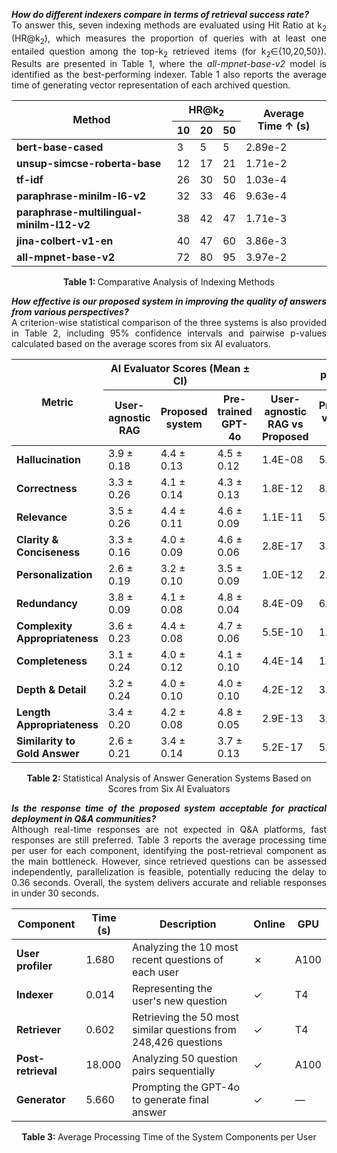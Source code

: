 <p align="justify">
<i><b>How do different indexers compare in terms of retrieval success rate? </i></b><br>
  To answer this, seven indexing methods are evaluated using Hit Ratio at k<sub>2</sub> (HR@k<sub>2</sub>), which measures the proportion of queries with at least one entailed question among the top-k<sub>2</sub> retrieved items (for k<sub>2</sub>∈{10,20,50}). Results are presented in Table 1, where the <i>all-mpnet-base-v2</i> model is identified as the best-performing indexer. Table 1 also reports the average time of generating vector representation of each archived question. 
</p>
<table border="0" cellspacing="0" cellpadding="6" align="center">
  <thead>
    <tr>
      <th rowspan="2">Method</th>
      <th colspan="3">HR@k<sub>2</sub></th>
      <th rowspan="2">Average Time&nbsp;&uarr; (s)</th>
    </tr>
    <tr>
      <th>10</th>
      <th>20</th>
      <th>50</th>
    </tr>
  </thead>
  <tbody>
    <tr>
      <td><b>bert-base-cased</b></td>
      <td>3</td><td>5</td><td>5</td>
      <td>2.89e-2</td>
    </tr>
    <tr>
      <td><b>unsup-simcse-roberta-base</b></td>
      <td>12</td><td>17</td><td>21</td>
      <td>1.71e-2</td>
    </tr>
    <tr>
      <td><b>tf-idf</b></td>
      <td>26</td><td>30</td><td>50</td>
      <td>1.03e-4</td>
    </tr>
    <tr>
      <td><b>paraphrase-minilm-l6-v2</b></td>
      <td>32</td><td>33</td><td>46</td>
      <td>9.63e-4</td>
    </tr>
    <tr>
      <td><b>paraphrase-multilingual-minilm-l12-v2</b></td>
      <td>38</td><td>42</td><td>47</td>
      <td>1.71e-3</td>
    </tr>
    <tr>
      <td><b>jina-colbert-v1-en</b></td>
      <td>40</td><td>47</td><td>60</td>
      <td>3.86e-3</td>
    </tr>
    <tr>
      <td><b>all-mpnet-base-v2</b></td>
      <td>72</td><td>80</td><td>95</td>
      <td>3.97e-2</td>
    </tr>
  </tbody>
</table>

<p align="center"> <b>Table 1: </b>Comparative Analysis of Indexing Methods </p>

<p align="justify">
<i><b>How effective is our proposed system in improving the quality of answers from various perspectives? </b></i><br>
A criterion-wise statistical comparison of the three systems is also provided in Table 2, including 95% confidence intervals and pairwise p-values calculated based on the average scores from six AI evaluators.
</p>
<table border="0" cellspacing="0" cellpadding="6" align="center">
  <thead>
    <tr>
      <th rowspan="2">Metric</th>
      <th colspan="3">AI Evaluator Scores (Mean ± CI)</th>
      <th colspan="3">p-value</th>
    </tr>
    <tr>
      <th>User-agnostic RAG</th>
      <th>Proposed system</th>
      <th>Pre-trained GPT-4o</th>
      <th>User-agnostic RAG vs Proposed</th>
      <th>Proposed vs GPT-4o</th>
      <th>User-agnostic RAG vs GPT-4o</th>
    </tr>
  </thead>
  <tbody>
    <tr>
      <td><b>Hallucination</b></td>
      <td>3.9 ± 0.18</td>
      <td>4.4 ± 0.13</td>
      <td>4.5 ± 0.12</td>
      <td>1.4E-08</td>
      <td>5.3E-09</td>
      <td>3.9E-02</td>
    </tr>
    <tr>
      <td><b>Correctness</b></td>
      <td>3.3 ± 0.26</td>
      <td>4.1 ± 0.14</td>
      <td>4.3 ± 0.13</td>
      <td>1.8E-12</td>
      <td>8.7E-13</td>
      <td>5.8E-03</td>
    </tr>
    <tr>
      <td><b>Relevance</b></td>
      <td>3.5 ± 0.26</td>
      <td>4.4 ± 0.11</td>
      <td>4.6 ± 0.09</td>
      <td>1.1E-11</td>
      <td>5.7E-14</td>
      <td>6.6E-05</td>
    </tr>
    <tr>
      <td><b>Clarity & Conciseness</b></td>
      <td>3.3 ± 0.16</td>
      <td>4.0 ± 0.09</td>
      <td>4.6 ± 0.06</td>
      <td>2.8E-17</td>
      <td>3.7E-31</td>
      <td>2.3E-19</td>
    </tr>
    <tr>
      <td><b>Personalization</b></td>
      <td>2.6 ± 0.19</td>
      <td>3.2 ± 0.10</td>
      <td>3.5 ± 0.09</td>
      <td>1.0E-12</td>
      <td>2.0E-17</td>
      <td>1.6E-09</td>
    </tr>
    <tr>
      <td><b>Redundancy</b></td>
      <td>3.8 ± 0.09</td>
      <td>4.1 ± 0.08</td>
      <td>4.8 ± 0.04</td>
      <td>8.4E-09</td>
      <td>6.9E-38</td>
      <td>3.8E-28</td>
    </tr>
    <tr>
      <td><b>Complexity Appropriateness</b></td>
      <td>3.6 ± 0.23</td>
      <td>4.4 ± 0.08</td>
      <td>4.7 ± 0.06</td>
      <td>5.5E-10</td>
      <td>1.8E-14</td>
      <td>3.4E-09</td>
    </tr>
    <tr>
      <td><b>Completeness</b></td>
      <td>3.1 ± 0.24</td>
      <td>4.0 ± 0.12</td>
      <td>4.1 ± 0.10</td>
      <td>4.4E-14</td>
      <td>1.5E-12</td>
      <td>2.0E-02</td>
    </tr>
    <tr>
      <td><b>Depth & Detail</b></td>
      <td>3.2 ± 0.24</td>
      <td>4.0 ± 0.10</td>
      <td>4.0 ± 0.10</td>
      <td>4.2E-12</td>
      <td>3.6E-08</td>
      <td>4.1E-01</td>
    </tr>
    <tr>
      <td><b>Length Appropriateness</b></td>
      <td>3.4 ± 0.20</td>
      <td>4.2 ± 0.08</td>
      <td>4.8 ± 0.05</td>
      <td>2.9E-13</td>
      <td>3.4E-27</td>
      <td>5.1E-24</td>
    </tr>
    <tr>
      <td><b>Similarity to Gold Answer</b></td>
      <td>2.6 ± 0.21</td>
      <td>3.4 ± 0.14</td>
      <td>3.7 ± 0.13</td>
      <td>5.2E-17</td>
      <td>5.5E-18</td>
      <td>5.1E-04</td>
    </tr>
  </tbody>
</table>

<p align="center"><b>Table 2: </b>Statistical Analysis of Answer Generation Systems Based on Scores from Six AI Evaluators</p>

<p align="justify">
<i><b> Is the response time of the proposed system acceptable for practical deployment in Q&A communities? </b></i><br>
Although real-time responses are not expected in Q&A platforms, fast responses are still preferred. Table 3 reports the average processing time per user for each component, identifying the post-retrieval component as the main bottleneck. However, since retrieved questions can be assessed independently, parallelization is feasible, potentially reducing the delay to 0.36 seconds. Overall, the system delivers accurate and reliable responses in under 30 seconds.
</p>

<table border="0" cellspacing="0" cellpadding="6" align="center">
  <thead>
    <tr>
      <th>Component</th>
      <th>Time (s)</th>
      <th>Description</th>
      <th>Online</th>
      <th>GPU</th>
    </tr>
  </thead>
  <tbody>
    <tr>
      <td><b>User profiler</b></td>
      <td>1.680</td>
      <td>Analyzing the 10 most recent questions of each user</td>
      <td>&#10007;</td>
      <td>A100</td>
    </tr>
    <tr>
      <td><b>Indexer</b></td>
      <td>0.014</td>
      <td>Representing the user's new question</td>
      <td>&#10003;</td>
      <td>T4</td>
    </tr>
    <tr>
      <td><b>Retriever</b></td>
      <td>0.602</td>
      <td>Retrieving the 50 most similar questions from 248,426 questions</td>
      <td>&#10003;</td>
      <td>T4</td>
    </tr>
    <tr>
      <td><b>Post-retrieval</b></td>
      <td>18.000</td>
      <td>Analyzing 50 question pairs sequentially</td>
      <td>&#10003;</td>
      <td>A100</td>
    </tr>
    <tr>
      <td><b>Generator</b></td>
      <td>5.660</td>
      <td>Prompting the GPT-4o to generate final answer</td>
      <td>&#10003;</td>
      <td>&mdash;</td>
    </tr>
  </tbody>
</table>

<p align="center"><b>Table 3: </b>Average Processing Time of the System Components per User</p>

